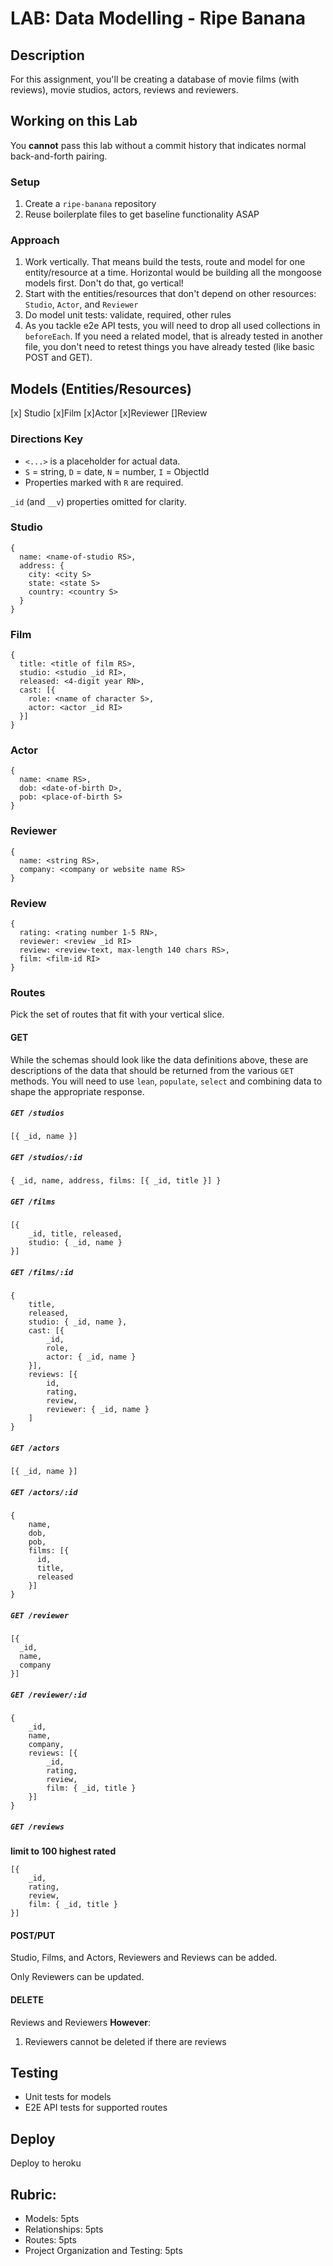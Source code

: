 # LAB: Data Modelling - Ripe Banana

## Description

For this assignment, you'll be creating a database of movie films (with reviews), movie studios, actors, reviews and reviewers.

## Working on this Lab

You **cannot** pass this lab without a commit history that indicates normal back-and-forth pairing.

### Setup

1. Create a `ripe-banana` repository
1. Reuse boilerplate files to get baseline functionality ASAP

### Approach

1. Work vertically. That means build the tests, route and model for one entity/resource at a time. Horizontal would be building all the mongoose models first. Don't do that, go vertical!
1. Start with the entities/resources that don't depend on other resources: `Studio`, `Actor`, and `Reviewer`
1. Do model unit tests: validate, required, other rules
1. As you tackle e2e API tests, you will need to drop all used collections in `beforeEach`. If you need a related model, that is already tested in another file, you
don't need to retest things you have already tested (like basic POST and GET).

## Models (Entities/Resources)

[x] Studio
[x]Film
[x]Actor
[x]Reviewer
[]Review

### Directions Key
* `<...>` is a placeholder for actual data.
* `S` = string, `D` = date, `N` = number, `I` = ObjectId
* Properties marked with `R` are required.

`_id` (and `__v`) properties omitted for clarity.

### Studio

```
{
  name: <name-of-studio RS>,
  address: {
    city: <city S>
    state: <state S>
    country: <country S>
  }
}
```

### Film

```
{
  title: <title of film RS>,
  studio: <studio _id RI>,
  released: <4-digit year RN>,
  cast: [{
    role: <name of character S>,
    actor: <actor _id RI>
  }]
}
```

### Actor

```
{
  name: <name RS>,
  dob: <date-of-birth D>,
  pob: <place-of-birth S>
}
```

### Reviewer

```
{
  name: <string RS>,
  company: <company or website name RS>
}
```


### Review

```
{
  rating: <rating number 1-5 RN>,
  reviewer: <review _id RI>
  review: <review-text, max-length 140 chars RS>,
  film: <film-id RI>
}
```

### Routes

Pick the set of routes that fit with your vertical slice.

#### GET

While the schemas should look like the data definitions above, these are descriptions of the data that should be returned from the various `GET` methods. You will need to use `lean`, `populate`, `select` and combining data to shape the appropriate response.

##### `GET /studios`

```
[{ _id, name }]
```

##### `GET /studios/:id`

```
{ _id, name, address, films: [{ _id, title }] }
```

##### `GET /films`

```
[{
    _id, title, released,
    studio: { _id, name }
}]
```

##### `GET /films/:id`

```
{
    title,
    released,
    studio: { _id, name },
    cast: [{
        _id,
        role,
        actor: { _id, name }
    }],
    reviews: [{
        id,
        rating,
        review,
        reviewer: { _id, name }
    ]
}
```

##### `GET /actors`

```
[{ _id, name }]
```

##### `GET /actors/:id`

```
{
    name,
    dob,
    pob,
    films: [{
      id,
      title,
      released
    }]
}
```

##### `GET /reviewer`

```
[{
  _id,
  name,
  company
}]
```

##### `GET /reviewer/:id`

```
{
    _id,
    name,
    company,
    reviews: [{
        _id,
        rating,
        review,
        film: { _id, title }
    }]
}
```

##### `GET /reviews`

**limit to 100 highest rated**

```
[{
    _id,
    rating,
    review,
    film: { _id, title }
}]
```

#### POST/PUT

Studio, Films, and Actors, Reviewers and Reviews can be added.

Only Reviewers can be updated.

#### DELETE

Reviews and Reviewers **However**:
1. Reviewers cannot be deleted if there are reviews

## Testing

* Unit tests for models
* E2E API tests for supported routes

## Deploy

Deploy to heroku

## Rubric:

* Models: 5pts
* Relationships: 5pts
* Routes: 5pts
* Project Organization and Testing: 5pts
